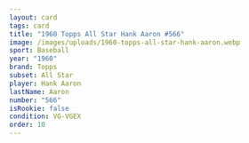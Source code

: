 ```yaml
---
layout: card
tags: card
title: "1960 Topps All Star Hank Aaron #566"
image: /images/uploads/1960-topps-all-star-hank-aaron.webp
sport: Baseball
year: "1960"
brand: Topps
subset: All Star
player: Hank Aaron
lastName: Aaron
number: "566"
isRookie: false
condition: VG-VGEX
order: 10
---
```

